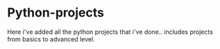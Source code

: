 # Python-projects
Here i've added all the python projects that i've done.. includes projects from basics to advanced level.

